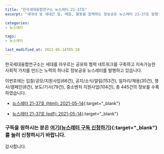 ```yaml
---
title: "한국세대융합연구소 뉴스레터 21-37호"
excerpt: "세대내 및 세대간 일, 배움, 활동을 함께하는 정보공유 뉴스레터 21-37호 발행" 

categories:
- 뉴스레터

tags:
- 뉴스레터

last_modified_at: 2021-05-14T05:10
---
```


한국세대융합연구소는 세대를 아우르는 공유와 협력 네트워크를 구축하고 지속가능한 사회적 가치를 만드는 노력의 하나로 정보공유 뉴스레터를 발행하고 있습니다.

이번호에는 입찰/공모/지원사업(66건), 공지/소식/알림(153건), 일자리/채용(35건), 행사/캠페인(8건), 보도/기사(79건), 중소벤처 지원사업(104건), 총 445건의 정보를 수록하였습니다.

* [뉴스레터 21-37호 (html): 2021-05-14](https://gcrcenter.github.io/assets/htmls/gcrc_news_letter_20210514.html){:target="_blank"}

* [뉴스레터 21-37호 (pdf): 2021-05-14](https://gcrcenter.github.io/assets/pdfs/news_letter_20210514.pdf){:target="_blank"}


### 구독을 원하시는 분은 [여기(뉴스레터 구독 신청하기)](https://forms.gle/MJ5gVHCdunBXXWVB7){:target="_blank"} 를 눌러 신청하시기 바랍니다.


감사합니다.